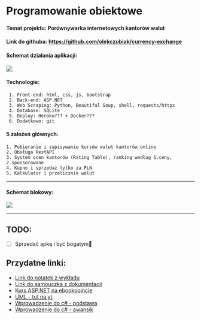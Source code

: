 # Programowanie obiektowe
 #### Temat projektu: **Porównywarka internetowych kantorów walut**
 #### Link do githuba: https://github.com/olekczubiak/currency-exchange
 
 #### Schemat działania aplikacji:
 ![](https://i.imgur.com/TTKIiYo.jpg)

 
 #### Technologie: 
     1. Front-end: html, css, js, bootstrap
     2. Back-end: ASP.NET
     3. Web Scraping: Python, Beautiful Soup, shell, requests/httpx
     4. Database: SQLite
     5. Deploy: Heroku??? + Docker???
     6. Dodatkowo: git
     
 #### 5 założeń głównych:
    1. Pobieranie i zapisywanie kursów walut kantorów online
    2. Obsługa RestAPI 
    3. System ocen kantorów (Rating Table), ranking według 1.ceny, 2.sponsorowane 
    4. Kupno i sprzedaż tylko za PLN
    5. Kalkulator i przelicznik walut
    




---



#### Schemat blokowy:

![](https://i.imgur.com/J2AYxHp.jpg)

---

## TODO:
- [ ] Sprzedać apkę i być bogatym💸 




## Przydatne linki:
- [Link do notatek z wykładu](https://hackmd.io/@bpaszpwr/ETD006202P)
- [Link do samouczka z dokumentacji](https://docs.microsoft.com/pl-pl/learn/paths/build-dotnet-applications-csharp/)
- [Kurs ASP.NET na ebookpoincie](https://biblio.ebookpoint.pl/vtwres/asp-net-core-kurs-video-tworzenie-rest-web-api-jakub-kozera/w)
- [UML - tut na yt](https://www.youtube.com/watch?v=UI6lqHOVHic&ab_channel=Lucidchart)
- [Wprowadzenie do c# - podstawa](https://channel9.msdn.com/Series/CSharp-101)
- [Wprowadzenie do c# - awansik](https://channel9.msdn.com/Series/C-Advanced/?&WT.mc_id=EducationalAdvancedCsharp-c9-niner)
